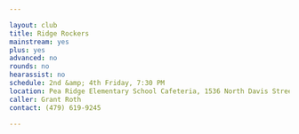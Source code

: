 ```yaml
---

layout: club
title: Ridge Rockers
mainstream: yes
plus: yes
advanced: no
rounds: no
hearassist: no
schedule: 2nd &amp; 4th Friday, 7:30 PM
location: Pea Ridge Elementary School Cafeteria, 1536 North Davis Street, Pea Ridge, AR
caller: Grant Roth
contact: (479) 619-9245

---
```


